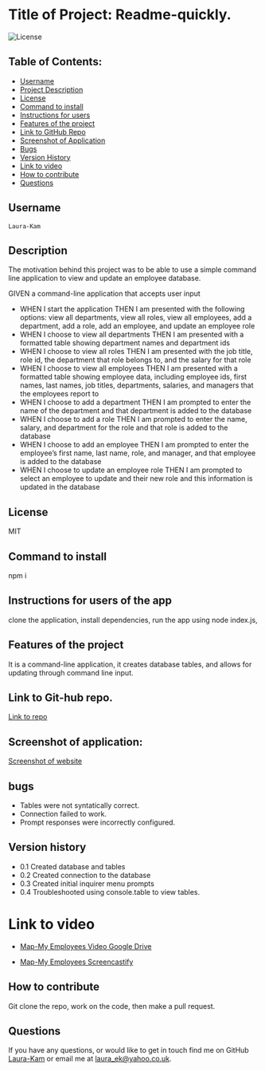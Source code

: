 # Title of Project: Readme-quickly.

![License](https://img.shields.io/badge/license-MIT-blue.svg)

## Table of Contents:

- [Username](#username)
- [Project Description](#description)
- [License](#license)
- [Command to install](#command-to-install)
- [Instructions for users](#instructions-for-users-of-the-app)
- [Features of the project](#features-of-the-project)
- [Link to GitHub Repo](#Link-to-Git-hub-repo.)
- [Screenshot of Application](#Screenshot-of-Application)
- [Bugs](#bugs)
- [Version History](#Version-history)
- [Link to video](#Link-to-video)
- [How to contribute](#how-to-contribute)
- [Questions](#questions)

## Username

    Laura-Kam

## Description

The motivation behind this project was to be able to use a simple command line application to view and update an employee database.

GIVEN a command-line application that accepts user input

- WHEN I start the application
  THEN I am presented with the following options: view all departments, view all roles, view all employees, add a department, add a role, add an employee, and update an employee role
- WHEN I choose to view all departments
  THEN I am presented with a formatted table showing department names and department ids
- WHEN I choose to view all roles
  THEN I am presented with the job title, role id, the department that role belongs to, and the salary for that role
- WHEN I choose to view all employees
  THEN I am presented with a formatted table showing employee data, including employee ids, first names, last names, job titles, departments, salaries, and managers that the employees report to
- WHEN I choose to add a department
  THEN I am prompted to enter the name of the department and that department is added to the database
- WHEN I choose to add a role
  THEN I am prompted to enter the name, salary, and department for the role and that role is added to the database
- WHEN I choose to add an employee
  THEN I am prompted to enter the employee’s first name, last name, role, and manager, and that employee is added to the database
- WHEN I choose to update an employee role
  THEN I am prompted to select an employee to update and their new role and this information is updated in the database

## License

MIT

## Command to install

npm i

## Instructions for users of the app

clone the application, install dependencies, run the app using node index.js,

## Features of the project

It is a command-line application, it creates database tables, and allows for updating through command line input.

## Link to Git-hub repo.

[Link to repo](https://github.com/Laura-Kam/Map-my-employee)

## Screenshot of application:

[Screenshot of website](https://github.com/Laura-Kam/Map-my-employee/issues/2#issue-1385117481)

## bugs

- Tables were not syntatically correct.
- Connection failed to work.
- Prompt responses were incorrectly configured.

## Version history

- 0.1 Created database and tables
- 0.2 Created connection to the database
- 0.3 Created initial inquirer menu prompts
- 0.4 Troubleshooted using console.table to view tables.

# Link to video

- [Map-My Employees Video Google Drive](.....)

- [Map-My Employees Screencastify](.........)

## How to contribute

Git clone the repo, work on the code, then make a pull request.

## Questions

If you have any questions, or would like to get in touch find me on GitHub [Laura-Kam](https://github.com/Laura-Kam)
or email me at laura_ek@yahoo.co.uk.
